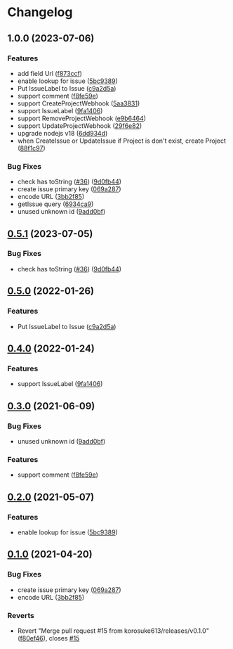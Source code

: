 # Changelog

## 1.0.0 (2023-07-06)


### Features

* add field Url ([f873ccf](https://github.com/korosuke613/linear-kintone-sync/commit/f873ccfbd9fd1a83810858d64b6e3aa7f50b20a5))
* enable lookup for issue ([5bc9389](https://github.com/korosuke613/linear-kintone-sync/commit/5bc938983335f7d2931588a347d3531f0469a024))
* Put IssueLabel to Issue ([c9a2d5a](https://github.com/korosuke613/linear-kintone-sync/commit/c9a2d5a7fa55d01c2a014d22c3a4a5e756a38c9d))
* support comment ([f8fe59e](https://github.com/korosuke613/linear-kintone-sync/commit/f8fe59e1ca7b3782068dfb915f170bb6a3cb6839))
* support CreateProjectWebhook ([5aa3831](https://github.com/korosuke613/linear-kintone-sync/commit/5aa383164e60bac46ec1c297b14e36cd0c35c755))
* support IssueLabel ([9fa1406](https://github.com/korosuke613/linear-kintone-sync/commit/9fa14063b5fdf5923ff12aeb7a67b7e9131f0e3a))
* support RemoveProjectWebhook ([e9b6464](https://github.com/korosuke613/linear-kintone-sync/commit/e9b64645168c6ee380633b374078025844ead9c0))
* support UpdateProjectWebhook ([29f6e82](https://github.com/korosuke613/linear-kintone-sync/commit/29f6e82718bf12bc47490068ec43f135dd8fea3f))
* upgrade nodejs v18 ([6dd934d](https://github.com/korosuke613/linear-kintone-sync/commit/6dd934d17a0707cc1e0838a259a94e98b62f722e))
* when CreateIssue or UpdateIssue if Project is don't exist, create Project ([88f1c97](https://github.com/korosuke613/linear-kintone-sync/commit/88f1c97366c6aece3bfe4dca5c2f5dd40ed0a79e))


### Bug Fixes

* check has toString ([#36](https://github.com/korosuke613/linear-kintone-sync/issues/36)) ([9d0fb44](https://github.com/korosuke613/linear-kintone-sync/commit/9d0fb44a78fe39865b64fc2d82f5a446cbcdf634))
* create issue primary key ([069a287](https://github.com/korosuke613/linear-kintone-sync/commit/069a287ebca997cd713e608d970072607a259d79))
* encode URL ([3bb2f85](https://github.com/korosuke613/linear-kintone-sync/commit/3bb2f852e03ca3358f0ba921b83c85552499819d))
* getIssue query ([6934ca9](https://github.com/korosuke613/linear-kintone-sync/commit/6934ca9c7a93353d77f30dd1c7ff580a26e7b2f8))
* unused unknown id ([9add0bf](https://github.com/korosuke613/linear-kintone-sync/commit/9add0bfa30b6044ea8d89999c040906c36e0b4f1))

## [0.5.1](https://github.com/korosuke613/linear-kintone-sync/compare/v0.5.0...v0.5.1) (2023-07-05)


### Bug Fixes

* check has toString ([#36](https://github.com/korosuke613/linear-kintone-sync/issues/36)) ([9d0fb44](https://github.com/korosuke613/linear-kintone-sync/commit/9d0fb44a78fe39865b64fc2d82f5a446cbcdf634))



## [0.5.0](https://github.com/korosuke613/linear-kintone-sync/compare/v0.4.0...v0.5.0) (2022-01-26)


### Features

* Put IssueLabel to Issue ([c9a2d5a](https://github.com/korosuke613/linear-kintone-sync/commit/c9a2d5a7fa55d01c2a014d22c3a4a5e756a38c9d))



## [0.4.0](https://github.com/korosuke613/linear-kintone-sync/compare/v0.3.0...v0.4.0) (2022-01-24)


### Features

* support IssueLabel ([9fa1406](https://github.com/korosuke613/linear-kintone-sync/commit/9fa14063b5fdf5923ff12aeb7a67b7e9131f0e3a))



## [0.3.0](https://github.com/korosuke613/linear-kintone-sync/compare/v0.2.0...v0.3.0) (2021-06-09)


### Bug Fixes

* unused unknown id ([9add0bf](https://github.com/korosuke613/linear-kintone-sync/commit/9add0bfa30b6044ea8d89999c040906c36e0b4f1))


### Features

* support comment ([f8fe59e](https://github.com/korosuke613/linear-kintone-sync/commit/f8fe59e1ca7b3782068dfb915f170bb6a3cb6839))



## [0.2.0](https://github.com/korosuke613/linear-kintone-sync/compare/v0.1.0...v0.2.0) (2021-05-07)


### Features

* enable lookup for issue ([5bc9389](https://github.com/korosuke613/linear-kintone-sync/commit/5bc938983335f7d2931588a347d3531f0469a024))



## [0.1.0](https://github.com/korosuke613/linear-kintone-sync/compare/v0.0.0...v0.1.0) (2021-04-20)


### Bug Fixes

* create issue primary key ([069a287](https://github.com/korosuke613/linear-kintone-sync/commit/069a287ebca997cd713e608d970072607a259d79))
* encode URL ([3bb2f85](https://github.com/korosuke613/linear-kintone-sync/commit/3bb2f852e03ca3358f0ba921b83c85552499819d))


### Reverts

* Revert "Merge pull request #15 from korosuke613/releases/v0.1.0" ([f80ef46](https://github.com/korosuke613/linear-kintone-sync/commit/f80ef46b96cef8167d206fd1246932341157c661)), closes [#15](https://github.com/korosuke613/linear-kintone-sync/issues/15)
